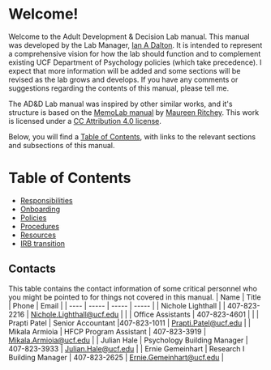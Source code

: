 # Welcome!

Welcome to the Adult Development & Decision Lab manual. This manual was developed by the Lab Manager, [Ian A Dalton](http://ianad.me/). It is intended to represent a comprehensive vision for how the lab should function and to complement existing UCF Department of Psychology policies (which take precedence). I expect that more information will be added and some sections will be revised as the lab grows and develops. If you have any comments or suggestions regarding the contents of this manual, please tell me.

The AD&D Lab manual was inspired by other similar works, and it's structure is based on the [MemoLab manual](http://github.com/memobc/memolab-manual) by [Maureen Ritchey](http://github.com/ritcheym). This work is licensed under a [CC Attribution 4.0 license](http://creativecommons.org/licenses/by/4.0/).

Below, you will find a [Table of Contents](#table-of-contents), with links to the relevant sections and subsections of this manual.

# Table of Contents
- [Responsibilities](responsibilities.md)
- [Onboarding](onboarding.md)
- [Policies](policies.md)
- [Procedures](procedures.md)
- [Resources](resources.md)
- [IRB transition](irb-transition.md)

## Contacts
This table contains the contact information of some critical personnel who you might be pointed to for things not covered in this manual.
| Name | Title | Phone | Email |
| ---- | ----- | ----- | ----- |
| Nichole Lighthall | | 407-823-2216 | Nichole.Lighthall@ucf.edu |
| | Office Assistants | 407-823-4601 | |
| Prapti Patel | Senior Accountant |407-823-1011 | Prapti.Patel@ucf.edu |
| Mikala Armioia | HFCP Program Assistant | 407-823-3919 | Mikala.Armioia@ucf.edu |
| Julian Hale | Psychology Building Manager | 407-823-3933 | Julian.Hale@ucf.edu |
| Ernie Gemeinhart | Research I Building Manager | 407-823-2625 | Ernie.Gemeinhart@ucf.edu |
